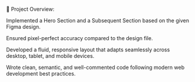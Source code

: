 🚀 Project Overview:

Implemented a Hero Section and a Subsequent Section based on the given Figma design.

Ensured pixel-perfect accuracy compared to the design file.

Developed a fluid, responsive layout that adapts seamlessly across desktop, tablet, and mobile devices.

Wrote clean, semantic, and well-commented code following modern web development best practices.
